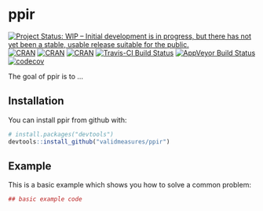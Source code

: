 
<!-- README.md is generated from README.Rmd. Please edit that file -->

# ppir

[![Project Status: WIP – Initial development is in progress, but there
has not yet been a stable, usable release suitable for the
public.](http://www.repostatus.org/badges/latest/wip.svg)](http://www.repostatus.org/#wip)
[![CRAN](https://img.shields.io/cran/v/ppir.svg)](https://CRAN.R-project.org/package=ppir)
[![CRAN](https://img.shields.io/cran/l/ppir.svg)](https://github.com/validmeasures/ppir/blob/master/LICENSE.md)
[![CRAN](http://cranlogs.r-pkg.org/badges/ppir)](https://CRAN.R-project.org/package=ppir)
[![Travis-CI Build
Status](https://travis-ci.org/validmeasures/ppir.svg?branch=master)](https://travis-ci.org/validmeasures/ppir)
[![AppVeyor Build
Status](https://ci.appveyor.com/api/projects/status/github/validmeasures/ppir?branch=master&svg=true)](https://ci.appveyor.com/project/validmeasures/ppir)
[![codecov](https://codecov.io/gh/validmeasures/ppir/branch/master/graph/badge.svg)](https://codecov.io/gh/validmeasures/ppir)

The goal of ppir is to …

## Installation

You can install ppir from github with:

``` r
# install.packages("devtools")
devtools::install_github("validmeasures/ppir")
```

## Example

This is a basic example which shows you how to solve a common problem:

``` r
## basic example code
```
